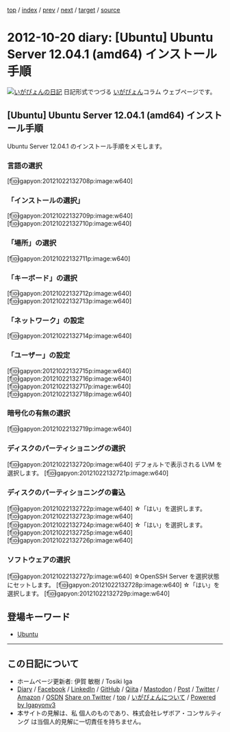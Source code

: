 [top](../index.html) 
 / [index](index.html) 
 / [prev](ig121019.html) 
 / [next](ig121021.html) 
 / [target](https://www.igapyon.jp/igapyon/diary/2012/ig121020.html) 
 / [source](https://github.com/igapyon/diary/blob/master/2012/ig121020.src.md) 

2012-10-20 diary: [Ubuntu] Ubuntu Server 12.04.1  (amd64) インストール手順
=====================================================================================================
[![いがぴょんの日記](https://www.igapyon.jp/igapyon/diary/images/iga200306s.jpg "いがぴょん")](https://www.igapyon.jp/igapyon/diary/memo/memoigapyon.html) 日記形式でつづる [いがぴょん](https://www.igapyon.jp/igapyon/diary/memo/memoigapyon.html)コラム ウェブページです。

## [Ubuntu] Ubuntu Server 12.04.1  (amd64) インストール手順

Ubuntu Server 12.04.1 のインストール手順をメモします。


### 言語の選択

[f:id:igapyon:20121022132708p:image:w640]


### 「インストールの選択」

[f:id:igapyon:20121022132709p:image:w640]
[f:id:igapyon:20121022132710p:image:w640]


### 「場所」の選択

[f:id:igapyon:20121022132711p:image:w640]


### 「キーボード」の選択

[f:id:igapyon:20121022132712p:image:w640]
[f:id:igapyon:20121022132713p:image:w640]


### 「ネットワーク」の設定

[f:id:igapyon:20121022132714p:image:w640]


### 「ユーザー」の設定

[f:id:igapyon:20121022132715p:image:w640]
[f:id:igapyon:20121022132716p:image:w640]
[f:id:igapyon:20121022132717p:image:w640]
[f:id:igapyon:20121022132718p:image:w640]


### 暗号化の有無の選択

[f:id:igapyon:20121022132719p:image:w640]


### ディスクのパーティショニングの選択

[f:id:igapyon:20121022132720p:image:w640]
デフォルトで表示される LVM を選択します。
[f:id:igapyon:20121022132721p:image:w640]

### ディスクのパーティショニングの書込

[f:id:igapyon:20121022132722p:image:w640]
☆「はい」を選択します。
[f:id:igapyon:20121022132723p:image:w640]
[f:id:igapyon:20121022132724p:image:w640]
☆「はい」を選択します。
[f:id:igapyon:20121022132725p:image:w640]
[f:id:igapyon:20121022132726p:image:w640]

### ソフトウェアの選択

[f:id:igapyon:20121022132727p:image:w640]
☆OpenSSH Server を選択状態にセットします。
[f:id:igapyon:20121022132728p:image:w640]
☆「はい」を選択します。
[f:id:igapyon:20121022132729p:image:w640]

## 登場キーワード

* [Ubuntu](../keyword/ubuntu.html)

----------------------------------------------------------------------------------------------------

## この日記について

* ホームページ更新者: 伊賀 敏樹 / Tosiki Iga
* [Diary](https://www.igapyon.jp/igapyon/diary/) / [Facebook](https://www.facebook.com/igapyon) / [LinkedIn](https://www.linkedin.com/in/toshikiiga) / [GitHub](https://github.com/igapyon) / [Qiita](https://qiita.com/igapyon) / [Mastodon](https://social.vivaldi.net/@igapyon) / [Post](https://post.news/igapyon) / [Twitter](https://twitter.com/ToshikiIga) / [Amazon](https://www.amazon.co.jp/%E4%BC%8A%E8%B3%80-%E6%95%8F%E6%A8%B9/e/B004LTQWCQ) / [OSDN](https://ja.osdn.net/users/iga/)
[Share on Twitter](https://twitter.com/intent/tweet?hashtags=igapyon%2Cdiary%2C%E3%81%84%E3%81%8C%E3%81%B4%E3%82%87%E3%82%93%2CUbuntu&text=%5BUbuntu%5D+Ubuntu+Server+12.04.1++%28amd64%29+%E3%82%A4%E3%83%B3%E3%82%B9%E3%83%88%E3%83%BC%E3%83%AB%E6%89%8B%E9%A0%86&url=https%3A%2F%2Fwww.igapyon.jp%2Figapyon%2Fdiary%2F2012%2Fig121020.html) / [top](../index.html) / [いがぴょんについて](https://www.igapyon.jp/igapyon/diary/memo/memoigapyon.html) / [Powered by Igapyonv3](https://github.com/igapyon/igapyonv3)
* 本サイトの見解は、私 個人のものであり、株式会社レザボア・コンサルティング は当個人的見解に一切責任を持ちません。 

